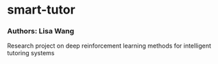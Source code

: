 # smart-tutor
### Authors: Lisa Wang
Research project on deep reinforcement learning methods for intelligent tutoring systems

